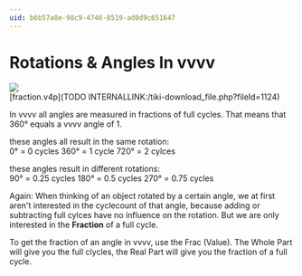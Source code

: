 ```yaml
---
uid: b6b57a8e-98c9-4746-8519-ad0d9c651647
---
```


# Rotations & Angles In vvvv

![](~/img/fraction_2007.04.2015.14.54.jpg "")  
[fraction.v4p](TODO INTERNALLINK:/tiki-download_file.php?fileId=1124)  

In vvvv all angles are measured in fractions of full cycles. That means that 360° equals a vvvv angle of 1.   

these angles all result in the same rotation:  
 0° = 0 cycles
 360° = 1 cycle
 720° = 2 cylces

these angles result in different rotations:  
 90° = 0.25 cycles
 180° = 0.5 cycles
 270° = 0.75 cycles

Again: When thinking of an object rotated by a certain angle, we at first aren't interested in the cyclecount of that angle, because adding or subtracting full cylces have no influence on the rotation. But we are only interested in the **Fraction** of a full cycle.  

To get the fraction of an angle in vvvv, use the <span class="node">Frac (Value)</span>. The Whole Part will give you the full clycles, the Real Part will give you the fraction of a full cycle.  




